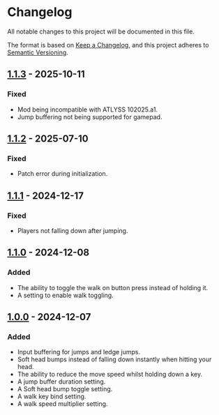 # Changelog

All notable changes to this project will be documented in this file.

The format is based on [Keep a Changelog](https://keepachangelog.com/en/1.1.0/),
and this project adheres to [Semantic Versioning](https://semver.org/spec/v2.0.0.html).

## [1.1.3] - 2025-10-11

### Fixed

- Mod being incompatible with ATLYSS 102025.a1.
- Jump buffering not being supported for gamepad.

## [1.1.2] - 2025-07-10

### Fixed

- Patch error during initialization.

## [1.1.1] - 2024-12-17

### Fixed

- Players not falling down after jumping.

## [1.1.0] - 2024-12-08

### Added

- The ability to toggle the walk on button press instead of holding it.
- A setting to enable walk toggling.

## [1.0.0] - 2024-12-07

### Added

- Input buffering for jumps and ledge jumps.
- Soft head bumps instead of falling down instantly when hitting your head.
- The ability to reduce the move speed whilst holding down a key.
- A jump buffer duration setting.
- A Soft head bump toggle setting.
- A walk key bind setting.
- A walk speed multiplier setting.

[unreleased]: https://github.com/Nestorboy/ATLYSS-ControlTweaks/compare/v1.1.3...HEAD
[1.1.3]: https://github.com/Nestorboy/ATLYSS-ControlTweaks/compare/v1.1.2...v1.1.3
[1.1.2]: https://github.com/Nestorboy/ATLYSS-ControlTweaks/compare/v1.1.1...v1.1.2
[1.1.1]: https://github.com/Nestorboy/ATLYSS-ControlTweaks/compare/v1.1.0...v1.1.1
[1.1.0]: https://github.com/Nestorboy/ATLYSS-ControlTweaks/compare/v1.0.0...v1.1.0
[1.0.0]: https://github.com/Nestorboy/ATLYSS-ControlTweaks/releases/tag/v1.0.0